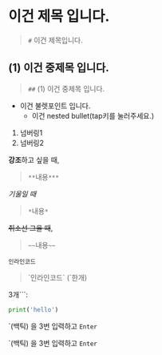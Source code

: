 # 이건 제목 입니다.
>`#` 이건 제목입니다.

## (1) 이건 중제목 입니다.
>`##` (1) 이건 중제목 입니다.

* 이건 불렛포인트 입니다.
  * 이건 nested bullet(tap키를 눌러주세요.)


1. 넘버링1
2. 넘버링2


**강조**하고 싶을 때, 
> `**`내용`***`

*기울일 때*
> `*`내용`*`

~~취소선 그을 때~~, 

> `~~`내용`~~`

`인라인코드`
>\`인라인코드\` (`한개)

3개```: 


```python
print('hello')
```


`(백틱) 을 3번 입력하고 ```Enter```

\`(백틱) 을 3번 입력하고 ```Enter```

